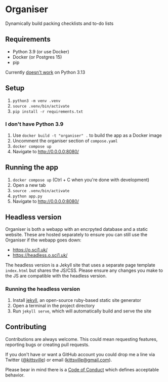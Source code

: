# Organiser

Dynamically build packing checklists and to-do lists

## Requirements

- Python 3.9 (or use Docker)
- Docker (or Postgres 15)
- pip

Currently [doesn't work](https://github.com/webpy/webpy/issues/799) on Python 3.13

## Setup

1. `python3 -m venv .venv`
2. `source .venv/bin/activate`
3. `pip install -r requirements.txt`

### I don't have Python 3.9

1. Use `docker build -t "organiser" .` to build the app as a Docker image
2. Uncomment the organiser section of `compose.yaml`
3. `docker compose up`
4. Navigate to http://0.0.0.0:8080/

## Running the app

1. `docker compose up` (Ctrl + C when you're done with development)
2. Open a new tab
3. `source .venv/bin/activate`
4. `python app.py`
5. Navigate to http://0.0.0.0:8080/

## Headless version

Organiser is both a webapp with an encrpyted database and a static website. These are hosted separately to ensure you can still use the Organiser if the webapp goes down:
- https://o.sci1.uk/
- https://headless.o.sci1.uk/

The headless version is a Jekyll site that uses a separate page template `index.html` but shares the JS/CSS. Please ensure any changes you make to the JS are compatible with the headless version.

### Running the headless version

1. Install [jekyll](https://jekyllrb.com/), an open-source ruby-based static site generator
2. Open a terminal in the project directory
3. Run `jekyll serve`, which will automatically build and serve the site

## Contributing

Contributions are always welcome. This could mean requesting features, reporting bugs or creating pull requests.

If you don't have or want a GitHub account you could drop me a line via Twitter ([@kittsville](https://twitter.com/kittsville)) or email (kittsville@gmail.com).

Please bear in mind there is a [Code of Conduct](CODE_OF_CONDUCT.md) which defines acceptable behavior.

